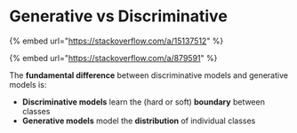 # Generative vs Discriminative

{% embed url="https://stackoverflow.com/a/15137512" %}

{% embed url="https://stackoverflow.com/a/879591" %}

The **fundamental difference** between discriminative models and generative models is:

* **Discriminative models** learn the \(hard or soft\) **boundary** between classes
* **Generative models** model the **distribution** of individual classes




